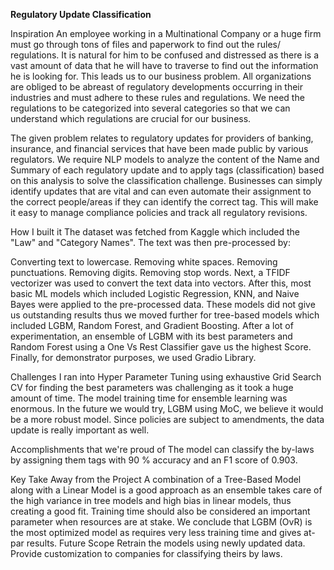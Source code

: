 **Regulatory Update Classification**

Inspiration
An employee working in a Multinational Company or a huge firm must go through tons of files and paperwork to find out the rules/ regulations. It is natural for him to be confused and distressed as there is a vast amount of data that he will have to traverse to find out the information he is looking for. This leads us to our business problem. All organizations are obliged to be abreast of regulatory developments occurring in their industries and must adhere to these rules and regulations. We need the regulations to be categorized into several categories so that we can understand which regulations are crucial for our business.

The given problem relates to regulatory updates for providers of banking, insurance, and financial services that have been made public by various regulators. We require NLP models to analyze the content of the Name and Summary of each regulatory update and to apply tags (classification) based on this analysis to solve the classification challenge. Businesses can simply identify updates that are vital and can even automate their assignment to the correct people/areas if they can identify the correct tag. This will make it easy to manage compliance policies and track all regulatory revisions.

How I built it
The dataset was fetched from Kaggle which included the "Law" and "Category Names". The text was then pre-processed by:

Converting text to lowercase.
Removing white spaces.
Removing punctuations.
Removing digits.
Removing stop words.
Next, a TFIDF vectorizer was used to convert the text data into vectors. After this, most basic ML models which included Logistic Regression, KNN, and Naive Bayes were applied to the pre-processed data. These models did not give us outstanding results thus we moved further for tree-based models which included LGBM, Random Forest, and Gradient Boosting. After a lot of experimentation, an ensemble of LGBM with its best parameters and Random Forest using a One Vs Rest Classifier gave us the highest Score. Finally, for demonstrator purposes, we used Gradio Library.

Challenges I ran into
Hyper Parameter Tuning using exhaustive Grid Search CV for finding the best parameters was challenging as it took a huge amount of time. The model training time for ensemble learning was enormous. In the future we would try, LGBM using MoC, we believe it would be a more robust model. Since policies are subject to amendments, the data update is really important as well.

Accomplishments that we're proud of
The model can classify the by-laws by assigning them tags with 90 % accuracy and an F1 score of 0.903.

Key Take Away from the Project
A combination of a Tree-Based Model along with a Linear Model is a good approach as an ensemble takes care of the high variance in tree models and high bias in linear models, thus creating a good fit.
Training time should also be considered an important parameter when resources are at stake.
We conclude that LGBM (OvR) is the most optimized model as requires very less training time and gives at-par results.
Future Scope
Retrain the models using newly updated data.
Provide customization to companies for classifying theirs by laws.
